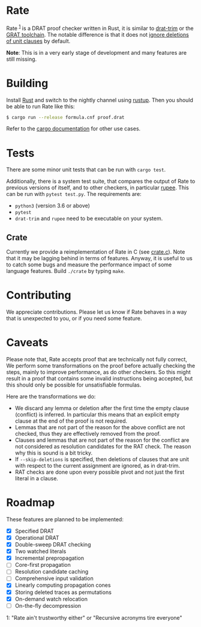 # Rate

Rate <sup>[1](#1)</sup> is a DRAT proof checker written in Rust, it is similar
to [drat-trim](https://github.com/marijnheule/drat-trim) or the [GRAT
toolchain](http://www21.in.tum.de/~lammich/grat/). The notable difference is
that it does not [ignore deletions of unit
clauses](https://github.com/marijnheule/drat-trim#clause-deletion-details) by
default.

**Note**: This is in a very early stage of development and many features are
still missing.

# Building
Install [Rust](https://www.rust-lang.org/en-US/install.html) and switch to the
nightly channel using [rustup](https://rustup.rs/).  Then you should be able to
run Rate like this:

```sh
$ cargo run --release formula.cnf proof.drat
```
Refer to the [cargo documentation](https://doc.rust-lang.org/cargo/) for other use cases.

# Tests
There are some minor unit tests that can be run with `cargo test`.

Additionally, there is a system test suite, that compares the output of Rate to
previous versions of itself, and to other checkers, in particular
[rupee](https://github.com/arpj-rebola/rupee).
This can be run with `pytest test.py`. The requirements are:

- `python3` (version 3.6 or above)
- `pytest`
- `drat-trim` and `rupee` need to be executable on your system.

## Crate

Currently we provide a reimplementation of Rate in C (see [crate.c](crate.c)).
Note that it may be lagging behind in terms of features. Anyway, it is useful to
us to catch some bugs and measure the performance impact of some language
features. Build `./crate` by typing `make`.

# Contributing

We appreciate contributions. Please let us know if Rate behaves in a way that is
unexpected to you, or if you need some feature.

# Caveats

Please note that, Rate accepts proof that are technically not fully correct,
We perform some transformations on the proof before actually checking the
steps, mainly to improve performance, as do other checkers. So this might
result in a proof that contains some invalid instructions being accepted, but
this should only be possible for unsatisfiable formulas.

Here are the transformations we do:
- We discard any lemma or deletion after the first time the empty clause
  (conflict) is inferred. In particular this means that an explicit empty
  clause at the end of the proof is not required.
- Lemmas that are not part of the reason for the above conflict are not
  checked, thus they are effectively removed from the proof.
- Clauses and lemmas that are not part of the reason for the conflict are not
  considered as resolution candidates for the RAT check. The reason why this
  is sound is a bit tricky.
- If `--skip-deletions` is specified, then deletions of clauses that are unit
  with respect to the current assignment are ignored, as in drat-trim.
- RAT checks are done upon every possible pivot and not just the first literal
  in a clause.

# Roadmap
These features are planned to be implemented:

- [x] Specified DRAT
- [x] Operational DRAT
- [x] Double-sweep DRAT checking
- [x] Two watched literals
- [x] Incremental prepropagation
- [ ] Core-first propagation
- [ ] Resolution candidate caching
- [ ] Comprehensive input validation
- [x] Linearly computing propagation cones
- [x] Storing deleted traces as permutations
- [x] On-demand watch relocation
- [ ] On-the-fly decompression

<a name="1">1</a>: "Rate ain't trustworthy either" or "Recursive acronyms tire everyone"
